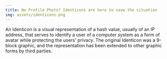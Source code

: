 ```yaml
---
title: No Profile Photo? Identicons are here to save the situation
img: assets/identicons.png
---
```


An Identicon is a visual representation of a hash value, usually of an IP address, that serves to identify a user of a computer system as a form of avatar while protecting the users' privacy. The original Identicon was a 9-block graphic, and the representation has been extended to other graphic forms by third parties.
